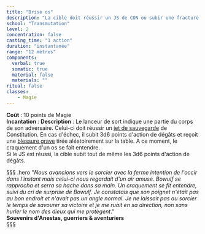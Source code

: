 ```yaml
---
title: "Brise os"
description: "La cible doit réussir un JS de CON ou subir une fracture."
school: "Transmutation"
level: 2
concentration: false
casting_time: "1 action"
duration: "instantanée"
range: "12 mètres"
components:
  verbal: true
  somatic: true
  material: false
  materials: ""
ritual: false
classes:
    - Magie
---
```

**Coût** : 10 points de Magie  
**Incantation** : 
**Description** : Le lanceur de sort indique une partie du corps de son adversaire. Celui-ci doit réussir un [jet de sauvegarde](/utiliser-les-caracteristiques/#jets-de-sauvegarde) de Constitution. En cas d'échec, il subit 3d6 points d'action de dégâts et reçoit une [blessure grave](/gerer-la-sante-du-personnage/#blessure-grave) tirée aléatoirement sur la table. A ce moment, le craquement d'un os se fait entendre.   
Si le JS est réussi, la cible subit tout de même les 3d6 points d'action de dégâts.   

§§§ .hero
"*Nous avancions vers le sorcier avec la ferme intention de l'occir dans l'instant mais celui-ci nous regardait d'un air amusé. Bowulf se rapprocha et serra sa hache dans sa main. Un craquement se fit entendre, suivi du cri de surprise de Bowulf. Je constatais que son poignet n'était pas au bon endroit et n'avait pas un angle normal. Je ne laissait pas au sorcier le temps de savourer sa victoire et je me ruait en sa direction, non sans hurler le nom des dieux qui me protègent*."    
**Souvenirs d'Anestas, guerriers & aventuriers**   
§§§     
